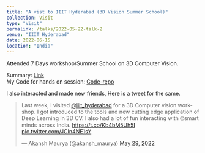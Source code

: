 ```yaml
---
title: "A vist to IIIT Hyderabad (3D Vision Summer School)"
collection: Visit
type: "Visit"
permalink: /talks/2022-05-22-talk-2
venue: "IIIT Hyderabad"
date: 2022-06-15
location: "India"
---
```

Attended 7 Days workshop/Summer School on 3D Computer Vision. 

Summary: [Link](https://docs.google.com/document/d/1V2kmoOJsFWS_Ny1akmNcid4LXLR415PVRWy-rO259XU/edit#) 
<br>
My Code for hands on session: [Code-repo](https://github.com/akansh12/3D_computer_vision)

I also interacted and made new friends, Here is a tweet for the same.

<blockquote class="twitter-tweet"><p lang="en" dir="ltr">Last week, I visited <a href="https://twitter.com/iiit_hyderabad?ref_src=twsrc%5Etfw">@iiit_hyderabad</a> for a 3D Computer vision workshop. I got introduced to the tools and new cutting edge application of Deep Learning in 3D CV. I also had a lot of fun interacting with 🤓smart minds across India. <a href="https://t.co/Kb4bM5Uh5I">https://t.co/Kb4bM5Uh5I</a> <a href="https://t.co/JCIn4NE1sY">pic.twitter.com/JCIn4NE1sY</a></p>&mdash; Akansh Maurya (@akansh_maurya) <a href="https://twitter.com/akansh_maurya/status/1530892547874115585?ref_src=twsrc%5Etfw">May 29, 2022</a></blockquote> <script async src="https://platform.twitter.com/widgets.js" charset="utf-8"></script> 


